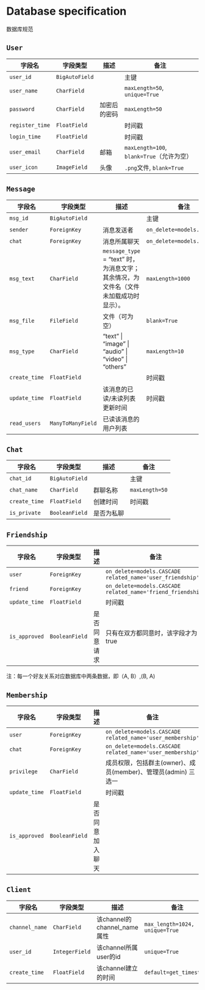 # Database specification

数据库规范

## `User`

| 字段名             | 字段类型           | 描述     | 备注                                  |
|-----------------|----------------|--------|-------------------------------------|
| `user_id`       | `BigAutoField` |        | 主键                                  |
| `user_name`     | `CharField`    |        | `maxLength=50`, `unique=True`       |
| `password`      | `CharField`    | 加密后的密码 | `maxLength=50`                      |
| `register_time` | `FloatField`   |        | 时间戳                                 |
| `login_time`    | `FloatField`   |        | 时间戳                                 |
| `user_email`    | `CharField`    | 邮箱     | `maxLength=100`, `blank=True`（允许为空） |
| `user_icon`     | `ImageField`   | 头像     | `.png`文件, `blank=True`              |

## `Message`

| 字段名           | 字段类型              | 描述                                                      | 备注                         |
|---------------|-------------------|---------------------------------------------------------|----------------------------|
| `msg_id`      | `BigAutoField`    |                                                         | 主键                         |
| `sender`      | `ForeignKey`      | 消息发送者                                                   | `on_delete=models.CASCADE` |
| `chat`        | `ForeignKey`      | 消息所属聊天                                                  | `on_delete=models.CASCADE` |
| `msg_text`    | `CharField`       | `message_type`  = “text” 时，为消息文字；其余情况，为文件名（文件未加载成功时显示）。 | `maxLength=1000`           |
| `msg_file`    | `FileField`       | 文件（可为空）                                                 | `blank=True`               |
| `msg_type`    | `CharField`       | “text” \| “image” \| “audio” \| “video” \| “others”     | `maxLength=10`             |
| `create_time` | `FloatField`      |                                                         | 时间戳                        |
| `update_time` | `FloatField`      | 该消息的已读/未读列表更新时间                                         | 时间戳                        |
| `read_users`  | `ManyToManyField` | 已读该消息的用户列表                                              |                            |

## `Chat`

| 字段名           | 字段类型           | 描述    | 备注             |
|---------------|----------------|-------|----------------|
| `chat_id`     | `BigAutoField` |       | 主键             |
| `chat_name`   | `CharField`    | 群聊名称  | `maxLength=50` |
| `create_time` | `FloatField`   | 创建时间  | 时间戳            |
| `is_private`  | `BooleanField` | 是否为私聊 |                |

## `Friendship`

| 字段名           | 字段类型           | 描述     | 备注                                                                 |
|---------------|----------------|--------|--------------------------------------------------------------------|
| `user`        | `ForeignKey`   |        | `on_delete=models.CASCADE`<br />`related_name='user_friendship'`   |
| `friend`      | `ForeignKey`   |        | `on_delete=models.CASCADE`<br />`related_name='friend_friendship'` |
| `update_time` | `FloatField`   |        | 时间戳                                                                |
| `is_approved` | `BooleanField` | 是否同意请求 | 只有在双方都同意时，该字段才为true                                                |

注：每一个好友关系对应数据库中两条数据，即（A, B）,(B, A)

## `Membership`

| 字段名           | 字段类型           | 描述       | 备注                                                               |
|---------------|----------------|----------|------------------------------------------------------------------|
| `user`        | `ForeignKey`   |          | `on_delete=models.CASCADE`<br />`related_name='user_membership'` |
| `chat`        | `ForeignKey`   |          | `on_delete=models.CASCADE`<br />`related_name='user_membership'` |
| `privilege`   | `CharField`    |          | 成员权限，包括群主(owner)、成员(member)、管理员(admin) 三选一                       |
| `update_time` | `FloatField`   |          | 时间戳                                                              |
| `is_approved` | `BooleanField` | 是否同意加入聊天 |

## `Client`

| 字段名            | 字段类型           | 描述                      | 备注                             |
|----------------|----------------|-------------------------|--------------------------------|
| `channel_name` | `CharField`    | 该channel的channel_name属性 | `max_length=1024, unique=True` |
| `user_id`      | `IntegerField` | 该channel所属user的id       | `unique=True`                  |
| `create_time`  | `FloatField`   | 该channel建立的时间           | `default=get_timestamp`        |